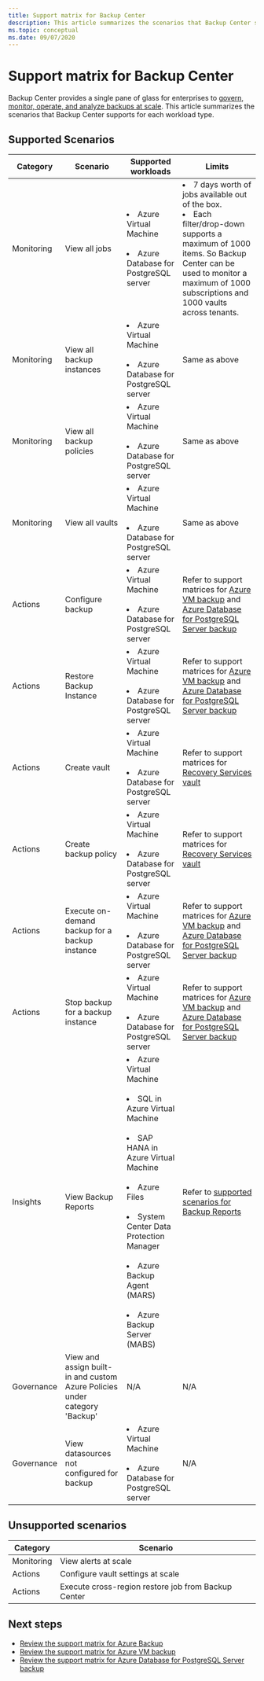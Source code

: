 ```yaml
---
title: Support matrix for Backup Center
description: This article summarizes the scenarios that Backup Center supports for each workload type
ms.topic: conceptual
ms.date: 09/07/2020
---
```

# Support matrix for Backup Center

Backup Center provides a single pane of glass for enterprises to [govern, monitor, operate, and analyze backups at scale](backup-center-overview.md). This article summarizes the scenarios that Backup Center supports for each workload type.

## Supported Scenarios

| **Category** | **Scenario**  | **Supported workloads**  | **Limits** |
| -------------| ------------- | ----------------------- |------------|
| Monitoring   | View all jobs | <li> Azure Virtual Machine <br><br> <li> Azure Database for PostgreSQL server | <li> 7 days worth of jobs available out of the box. <br> <li> Each filter/drop-down supports a maximum of 1000 items. So Backup Center can be used to monitor a maximum of 1000 subscriptions and 1000 vaults across tenants. |
| Monitoring | View all backup instances | <li> Azure Virtual Machine <br><br> <li> Azure Database for PostgreSQL server | Same as above |
| Monitoring | View all backup policies | <li> Azure Virtual Machine <br><br> <li> Azure Database for PostgreSQL server | Same as above |
| Monitoring | View all vaults | <li> Azure Virtual Machine <br><br> <li> Azure Database for PostgreSQL server | Same as above |
| Actions | Configure backup | <li> Azure Virtual Machine <br><br> <li> Azure Database for PostgreSQL server | Refer to support matrices for [Azure VM backup](https://docs.microsoft.com/azure/backup/backup-support-matrix-iaas) and [Azure Database for PostgreSQL Server backup](backup-azure-database-postgresql.md#support-matrix) |
| Actions | Restore Backup Instance | <li> Azure Virtual Machine <br><br> <li> Azure Database for PostgreSQL server | Refer to support matrices for [Azure VM backup](https://docs.microsoft.com/azure/backup/backup-support-matrix-iaas) and [Azure Database for PostgreSQL Server backup](backup-azure-database-postgresql.md#support-matrix) |
| Actions | Create vault | <li> Azure Virtual Machine <br><br> <li> Azure Database for PostgreSQL server | Refer to support matrices for [Recovery Services vault](https://docs.microsoft.com/azure/backup/backup-support-matrix#vault-support) |
| Actions | Create backup policy | <li> Azure Virtual Machine <br><br> <li> Azure Database for PostgreSQL server | Refer to support matrices for [Recovery Services vault](https://docs.microsoft.com/azure/backup/backup-support-matrix#vault-support) |
| Actions | Execute on-demand backup for a backup instance | <li> Azure Virtual Machine <br><br> <li> Azure Database for PostgreSQL server | Refer to support matrices for [Azure VM backup](https://docs.microsoft.com/azure/backup/backup-support-matrix-iaas) and [Azure Database for PostgreSQL Server backup](backup-azure-database-postgresql.md#support-matrix) |
| Actions | Stop backup for a backup instance | <li> Azure Virtual Machine <br><br> <li> Azure Database for PostgreSQL server | Refer to support matrices for [Azure VM backup](https://docs.microsoft.com/azure/backup/backup-support-matrix-iaas) and [Azure Database for PostgreSQL Server backup](backup-azure-database-postgresql.md#support-matrix) |
| Insights | View Backup Reports | <li> Azure Virtual Machine <br><br> <li> SQL in Azure Virtual Machine <br><br> <li> SAP HANA in Azure Virtual Machine <br><br> <li> Azure Files <br><br> <li> System Center Data Protection Manager <br><br> <li> Azure Backup Agent (MARS) <br><br> <li> Azure Backup Server (MABS) | Refer to [supported scenarios for Backup Reports](https://docs.microsoft.com/azure/backup/configure-reports#supported-scenarios) |
| Governance | View and assign built-in and custom Azure Policies under category 'Backup' | N/A | N/A |
| Governance | View datasources not configured for backup | <li> Azure Virtual Machine <br><br> <li> Azure Database for PostgreSQL server | N/A |

## Unsupported scenarios

| **Category** | **Scenario**  |
|--------------|---------------|
| Monitoring | View alerts at scale |
| Actions | Configure vault settings at scale |
| Actions | Execute cross-region restore job from Backup Center |

## Next steps

* [Review the support matrix for Azure Backup](https://docs.microsoft.com/azure/backup/backup-support-matrix)
* [Review the support matrix for Azure VM backup](https://docs.microsoft.com/azure/backup/backup-support-matrix-iaas)
* [Review the support matrix for Azure Database for PostgreSQL Server backup](backup-azure-database-postgresql.md#support-matrix)
